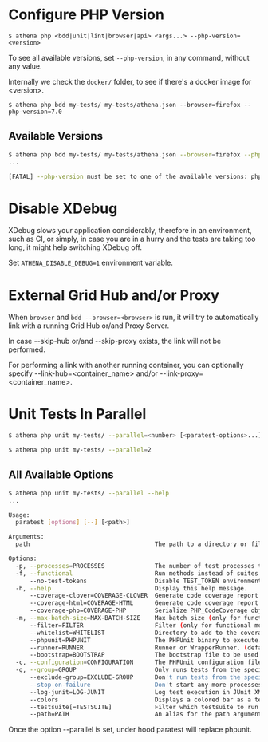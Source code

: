 # Configure PHP Version

`$ athena php <bdd|unit|lint|browser|api> <args...> --php-version=<version>`

To see all available versions, set `--php-version`, in any command, without any value.

Internally we check the `docker/` folder, to see if there's a docker image for &lt;version&gt;.

`$ athena php bdd my-tests/ my-tests/athena.json --browser=firefox --php-version=7.0`

## Available Versions

```bash
$ athena php bdd my-tests/ my-tests/athena.json --browser=firefox --php-version
...

[FATAL] --php-version must be set to one of the available versions: php5.6, php7.0
```

# Disable XDebug

XDebug slows your application considerably, therefore in an environment, such as CI, or simply, in case you are in a hurry and the tests are taking too long, it might help switching XDebug off.

Set `ATHENA_DISABLE_DEBUG=1` environment variable.

# External Grid Hub and/or Proxy

When `browser` and `bdd --browser=<browser>` is run, it will try to automatically link with a running Grid Hub or/and Proxy Server.

In case --skip-hub or/and --skip-proxy exists, the link will not be performed.

For performing a link with another running container, you can optionally
specify --link-hub=<container_name> and/or --link-proxy=<container_name>.

# Unit Tests In Parallel

```bash
$ athena php unit my-tests/ --parallel=<number> [<paratest-options>...]
```

```bash
$ athena php unit my-tests/ --parallel=2
```

## All Available Options

```bash
$ athena php unit my-tests/ --parallel --help
...

Usage:
  paratest [options] [--] [<path>]

Arguments:
  path                                   The path to a directory or file containing tests. (default: current directory)

Options:
  -p, --processes=PROCESSES              The number of test processes to run. [default: 5]
  -f, --functional                       Run methods instead of suites in separate processes.
      --no-test-tokens                   Disable TEST_TOKEN environment variables. (default: variable is set)
  -h, --help                             Display this help message.
      --coverage-clover=COVERAGE-CLOVER  Generate code coverage report in Clover XML format.
      --coverage-html=COVERAGE-HTML      Generate code coverage report in HTML format.
      --coverage-php=COVERAGE-PHP        Serialize PHP_CodeCoverage object to file.
  -m, --max-batch-size=MAX-BATCH-SIZE    Max batch size (only for functional mode). [default: 0]
      --filter=FILTER                    Filter (only for functional mode).
      --whitelist=WHITELIST              Directory to add to the coverage whitelist.
      --phpunit=PHPUNIT                  The PHPUnit binary to execute. (default: vendor/bin/phpunit)
      --runner=RUNNER                    Runner or WrapperRunner. (default: Runner)
      --bootstrap=BOOTSTRAP              The bootstrap file to be used by PHPUnit.
  -c, --configuration=CONFIGURATION      The PHPUnit configuration file to use.
  -g, --group=GROUP                      Only runs tests from the specified group(s).
      --exclude-group=EXCLUDE-GROUP      Don't run tests from the specified group(s).
      --stop-on-failure                  Don't start any more processes after a failure.
      --log-junit=LOG-JUNIT              Log test execution in JUnit XML format to file.
      --colors                           Displays a colored bar as a test result.
      --testsuite[=TESTSUITE]            Filter which testsuite to run
      --path=PATH                        An alias for the path argument.
```

Once the option --parallel is set, under hood paratest will replace phpunit.
